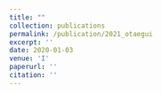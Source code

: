 ```yaml
---
title: ""
collection: publications
permalink: /publication/2021_otaegui
excerpt: ''
date: 2020-01-03
venue: 'I'
paperurl: ''
citation: ''
---
```

